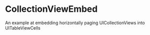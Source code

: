 # CollectionViewEmbed
An example at embedding horizontally paging UICollectionViews into UITableViewCells 
